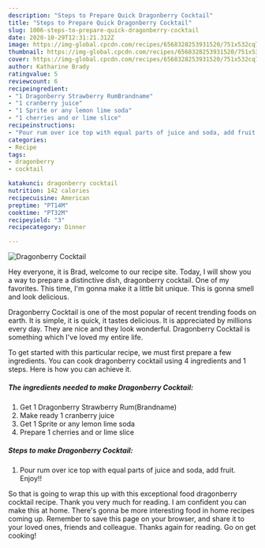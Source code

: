 ```yaml
---
description: "Steps to Prepare Quick Dragonberry Cocktail"
title: "Steps to Prepare Quick Dragonberry Cocktail"
slug: 1006-steps-to-prepare-quick-dragonberry-cocktail
date: 2020-10-29T12:31:21.312Z
image: https://img-global.cpcdn.com/recipes/6568328253931520/751x532cq70/dragonberry-cocktail-recipe-main-photo.jpg
thumbnail: https://img-global.cpcdn.com/recipes/6568328253931520/751x532cq70/dragonberry-cocktail-recipe-main-photo.jpg
cover: https://img-global.cpcdn.com/recipes/6568328253931520/751x532cq70/dragonberry-cocktail-recipe-main-photo.jpg
author: Katharine Brady
ratingvalue: 5
reviewcount: 6
recipeingredient:
- "1 Dragonberry Strawberry RumBrandname"
- "1 cranberry juice"
- "1 Sprite or any lemon lime soda"
- "1 cherries and or lime slice"
recipeinstructions:
- "Pour rum over ice top with equal parts of juice and soda, add fruit. Enjoy!!"
categories:
- Recipe
tags:
- dragonberry
- cocktail

katakunci: dragonberry cocktail 
nutrition: 142 calories
recipecuisine: American
preptime: "PT14M"
cooktime: "PT32M"
recipeyield: "3"
recipecategory: Dinner

---
```



![Dragonberry Cocktail](https://img-global.cpcdn.com/recipes/6568328253931520/751x532cq70/dragonberry-cocktail-recipe-main-photo.jpg)

Hey everyone, it is Brad, welcome to our recipe site. Today, I will show you a way to prepare a distinctive dish, dragonberry cocktail. One of my favorites. This time, I'm gonna make it a little bit unique. This is gonna smell and look delicious.

Dragonberry Cocktail is one of the most popular of recent trending foods on earth. It is simple, it is quick, it tastes delicious. It is appreciated by millions every day. They are nice and they look wonderful. Dragonberry Cocktail is something which I've loved my entire life.




To get started with this particular recipe, we must first prepare a few ingredients. You can cook dragonberry cocktail using 4 ingredients and 1 steps. Here is how you can achieve it.

<!--inarticleads1-->

##### The ingredients needed to make Dragonberry Cocktail:

1. Get 1 Dragonberry Strawberry Rum(Brandname)
1. Make ready 1 cranberry juice
1. Get 1 Sprite or any lemon lime soda
1. Prepare 1 cherries and or lime slice




<!--inarticleads2-->

##### Steps to make Dragonberry Cocktail:

1. Pour rum over ice top with equal parts of juice and soda, add fruit. Enjoy!!




So that is going to wrap this up with this exceptional food dragonberry cocktail recipe. Thank you very much for reading. I am confident you can make this at home. There's gonna be more interesting food in home recipes coming up. Remember to save this page on your browser, and share it to your loved ones, friends and colleague. Thanks again for reading. Go on get cooking!
